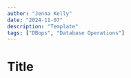 ```yaml
---
author: "Jenna Kelly"
date: "2024-11-07"
description: "Template"
tags: ["DBops", "Database Operations"]
---
```

# Title
